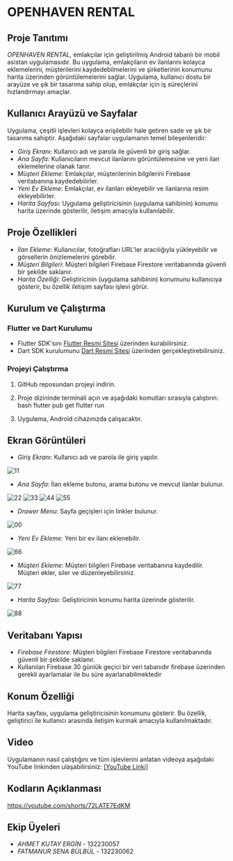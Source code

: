 # OPENHAVEN RENTAL

## Proje Tanıtımı
*OPENHAVEN RENTAL*, emlakçılar için geliştirilmiş Android tabanlı bir mobil asistan uygulamasıdır. Bu uygulama, emlakçıların ev ilanlarını kolayca eklemelerini, müşterilerini kaydedebilmelerini ve şirketlerinin konumunu harita üzerinden görüntülemelerini sağlar. Uygulama, kullanıcı dostu bir arayüze ve şık bir tasarıma sahip olup, emlakçılar için iş süreçlerini hızlandırmayı amaçlar.

## Kullanıcı Arayüzü ve Sayfalar
Uygulama, çeşitli işlevleri kolayca erişilebilir hale getiren sade ve şık bir tasarıma sahiptir. Aşağıdaki sayfalar uygulamanın temel bileşenleridir:

- *Giriş Ekranı*: Kullanıcı adı ve parola ile güvenli bir giriş sağlar.
- *Ana Sayfa*: Kullanıcıların mevcut ilanlarını görüntülemesine ve yeni ilan eklemelerine olanak tanır.
- *Müşteri Ekleme*: Emlakçılar, müşterilerinin bilgilerini Firebase veritabanına kaydedebilirler.
- *Yeni Ev Ekleme*: Emlakçılar, ev ilanları ekleyebilir ve ilanlarına resim ekleyebilirler.
- *Harita Sayfası*: Uygulama geliştiricisinin (uygulama sahibinin) konumu harita üzerinde gösterilir, iletişim amacıyla kullanılabilir.

## Proje Özellikleri
- *İlan Ekleme*: Kullanıcılar, fotoğrafları URL'ler aracılığıyla yükleyebilir ve görsellerin önizlemelerini görebilir.
- *Müşteri Bilgileri*: Müşteri bilgileri Firebase Firestore veritabanında güvenli bir şekilde saklanır.
- *Harita Özelliği*: Geliştiricinin (uygulama sahibinin) konumunu kullanıcıya gösterir, bu özellik iletişim sayfası işlevi görür.

## Kurulum ve Çalıştırma
### Flutter ve Dart Kurulumu
- Flutter SDK'sını [Flutter Resmi Sitesi](https://flutter.dev/docs/get-started/install) üzerinden kurabilirsiniz.
- Dart SDK kurulumunu [Dart Resmi Sitesi](https://dart.dev/get-dart) üzerinden gerçekleştirebilirsiniz.

### Projeyi Çalıştırma
1. GitHub reposundan projeyi indirin.
2. Proje dizininde terminali açın ve aşağıdaki komutları sırasıyla çalıştırın:
    bash
    flutter pub get
    flutter run
    
3. Uygulama, Android cihazınızda çalışacaktır.

## Ekran Görüntüleri
- *Giriş Ekranı*: Kullanıcı adı ve parola ile giriş yapılır.
  
![11](https://github.com/user-attachments/assets/a1aeaedc-49b0-478b-b215-832215c8f455)
- *Ana Sayfa*: İlan ekleme butonu, arama butonu ve mevcut ilanlar bulunur.

![22](https://github.com/user-attachments/assets/5e22a50e-04e8-49c3-b080-7f55add55990)
![33](https://github.com/user-attachments/assets/1a874eba-a9e2-4d71-9e48-4e11631ab502)
![44](https://github.com/user-attachments/assets/dd02cd29-b8dd-465e-8f09-393bbc86e545)
![55](https://github.com/user-attachments/assets/a1f27307-e72e-436d-b964-8ac0b6ad223f)
- *Drawer Menu*: Sayfa geçişleri için linkler bulunur.

![00](https://github.com/user-attachments/assets/63131cb6-1da3-499a-9913-c76b804120bf)
- *Yeni Ev Ekleme*: Yeni bir ev ilanı eklenebilir.

![66](https://github.com/user-attachments/assets/adf7c394-b552-46ef-bd96-3ce3afbfefe2)
- *Müşteri Ekleme*: Müşteri bilgileri Firebase veritabanına kaydedilir. Müşteri ekler, siler ve düzenleyebilirsiniz.

![77](https://github.com/user-attachments/assets/5f3e10c5-dde9-48c4-82c2-cf2d39a9536f)
- *Harita Sayfası*: Geliştiricinin konumu harita üzerinde gösterilir.
  
![88](https://github.com/user-attachments/assets/36801d0e-4fa4-4cef-9a16-b27e97c95acc)

## Veritabanı Yapısı
- *Firebase Firestore*: Müşteri bilgileri Firebase Firestore veritabanında güvenli bir şekilde saklanır.
- Kullanılan Firebase 30 günlük geçici bir veri tabanıdır firebase üzerinden gerekli ayarlamalar ile bu süre ayarlanabilmektedir

## Konum Özelliği
Harita sayfası, uygulama geliştiricisinin konumunu gösterir. Bu özellik, geliştirici ile kullanıcı arasında iletişim kurmak amacıyla kullanılmaktadır.

## Video
Uygulamanın nasıl çalıştığını ve tüm işlevlerini anlatan videoya aşağıdaki YouTube linkinden ulaşabilirsiniz:
[[YouTube Linki]](https://www.youtube.com/shorts/n-ZLWBpN3Do)

## Kodların Açıklanması
https://youtube.com/shorts/72LATE7EdKM


## Ekip Üyeleri
- *AHMET KUTAY ERGİN* - 132230057
- *FATMANUR SENA BÜLBÜL* - 132230062
